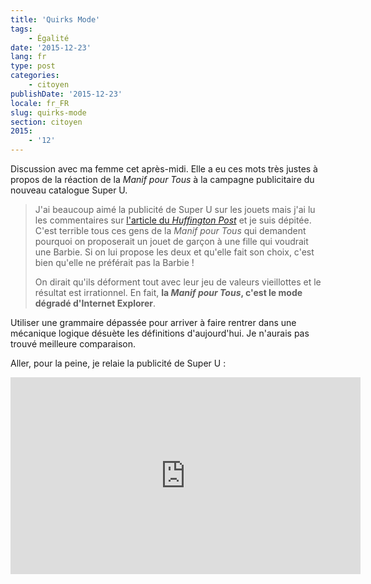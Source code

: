 ```yaml
---
title: 'Quirks Mode'
tags:
    - Égalité
date: '2015-12-23'
lang: fr
type: post
categories:
    - citoyen
publishDate: '2015-12-23'
locale: fr_FR
slug: quirks-mode
section: citoyen
2015:
    - '12'
---
```


Discussion avec ma femme cet après-midi. Elle a eu ces mots très justes à propos de la réaction de la _Manif pour Tous_ à la campagne publicitaire du nouveau catalogue Super U.

> J'ai beaucoup aimé la publicité de Super U sur les jouets mais j'ai lu les commentaires sur [l'article du _Huffington Post_](http://www.huffingtonpost.fr/2015/12/22/catalogue-noel-super-u-jouets_n_8861684.html "&quot;La nouvelle publicité de Super U sur les jouets unisexes dérange des militants de la Manif pour tous&quot; par Gaétan Lebrun") et je suis dépitée. C'est terrible tous ces gens de la _Manif pour Tous_ qui demandent pourquoi on proposerait un jouet de garçon à une fille qui voudrait une Barbie. Si on lui propose les deux et qu'elle fait son choix, c'est bien qu'elle ne préférait pas la Barbie !  
>
> On dirait qu'ils déforment tout avec leur jeu de valeurs vieillottes et le résultat est irrationnel. En fait, **la _Manif pour Tous_, c'est le mode dégradé d'Internet Explorer**.

Utiliser une grammaire dépassée pour arriver à faire rentrer dans une mécanique logique désuète les définitions d'aujourd'hui. Je n'aurais pas trouvé meilleure comparaison.

Aller, pour la peine, je relaie la publicité de Super U :

<div class="videoWrapper">
<iframe width="560" height="315" src="https://www.youtube-nocookie.com/embed/GEIQJqPgjLY" frameborder="0" allow="autoplay; encrypted-media" allowfullscreen></iframe>
</div>
